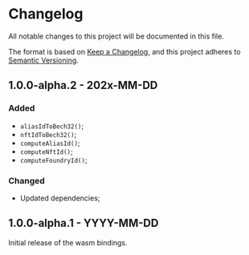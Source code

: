 # Changelog

All notable changes to this project will be documented in this file.

The format is based on [Keep a Changelog](https://keepachangelog.com/en/1.0.0/),
and this project adheres to [Semantic Versioning](https://semver.org/spec/v2.0.0.html).

<!-- ## Unreleased - YYYY-MM-DD

### Added

### Changed

### Deprecated

### Removed

### Fixed

### Security -->

## 1.0.0-alpha.2 - 202x-MM-DD

### Added

- `aliasIdToBech32()`;
- `nftIdToBech32()`;
- `computeAliasId()`;
- `computeNftId()`;
- `computeFoundryId()`;

### Changed

- Updated dependencies;

## 1.0.0-alpha.1 - YYYY-MM-DD

Initial release of the wasm bindings.